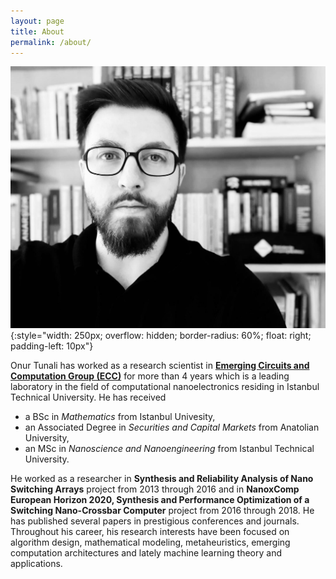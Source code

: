 ```yaml
---
layout: page
title: About
permalink: /about/
---
```


![Onur Tunali](/img/profile1.jpeg){:style="width: 250px; overflow: hidden; border-radius: 60%; float: right; padding-left: 10px"}

Onur Tunali has worked as a research scientist in [**Emerging Circuits and Computation Group (ECC)**](https://www.ecc.itu.edu.tr) for more than 4 years which is a leading laboratory in the field of computational nanoelectronics residing in Istanbul Technical University. He has received

- a BSc in *Mathematics* from Istanbul Univesity,
- an Associated Degree in *Securities and Capital Markets* from Anatolian University,
- an MSc in *Nanoscience and Nanoengineering* from Istanbul Technical University.

He worked as a researcher in **Synthesis and Reliability Analysis of Nano Switching Arrays** project from 2013 through 2016 and in **NanoxComp European Horizon 2020, Synthesis and Performance Optimization of a Switching Nano-Crossbar Computer** project from 2016 through 2018. He has published several papers in prestigious conferences and journals. Throughout his career, his research interests have been focused on algorithm design, mathematical modeling, metaheuristics, emerging computation architectures and lately machine learning theory and applications.

<!-- <img src="/img/profile.jpeg" align="right" width="240" height="240"> -->
